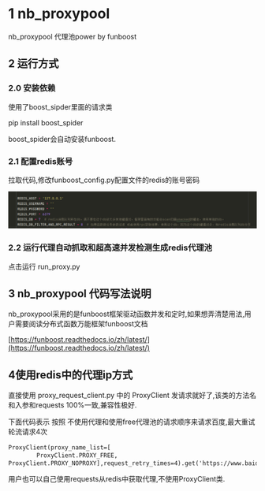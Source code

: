 # 1 nb_proxypool

nb_proxypool 代理池power by funboost

## 2 运行方式

### 2.0 安装依赖

使用了boost_sipder里面的请求类

pip install boost_spider

boost_spider会自动安装funboost.

### 2.1 配置redis账号

拉取代码,修改funboost_config.py配置文件的redis的账号密码

![img.png](tests/img.png)

### 2.2 运行代理自动抓取和超高速并发检测生成redis代理池

点击运行 run_proxy.py

## 3 nb_proxypool 代码写法说明

nb_proxypool采用的是funboost框架驱动函数并发和定时,如果想弄清楚用法,用户需要阅读分布式函数万能框架funboost文档

[https://funboost.readthedocs.io/zh/latest/](https://funboost.readthedocs.io/zh/latest/)

## 4使用redis中的代理ip方式

直接使用 proxy_request_client.py 中的 ProxyClient 发请求就好了,该类的方法名和入参和requests 100%一致,兼容性极好.

下面代码表示 按照 不使用代理和使用free代理池的请求顺序来请求百度,最大重试轮流请求4次

```
ProxyClient(proxy_name_list=[
        ProxyClient.PROXY_FREE, ProxyClient.PROXY_NOPROXY],request_retry_times=4).get('https://www.baidu.com')

```

用户也可以自己使用requests从redis中获取代理,不使用ProxyClient类.